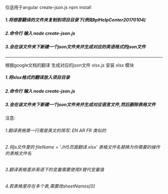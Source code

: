 仅适用于angular
create-json.js
npm install
##### 1.将想要翻译的文件夹复制到项目目录下(例如tplHelpCenter20170104)
##### 2.命令行 输入 node create-json.js
##### 3.会在该文件夹下新建一个json文件夹并生成对应的英语格式的json文件

--------------------------------------------------------
根据google文档的翻译 生成对应的json文件
xlsx.js
安装 xlsx 模块
##### 1.将xlsx格式的翻译放入项目目录
##### 2.命令行 输入 node create-json.js
##### 3.会在该文件夹下新建一个json文件夹并生成对应语言文件,然后删除表格文件

注意: 
###### 1.翻译表格第一行需是英文的简写: EN AR FR 类似的
###### 2.将js文件里的 fileName = './H5页面翻译.xlsx'  表格文件名替换为你需要的操作的表格文件名
###### 3.翻译表格里非英语下的变量需要使用X替代变量值
###### 4.若表格里存在多个表,需要改sheetNames[0]

      
